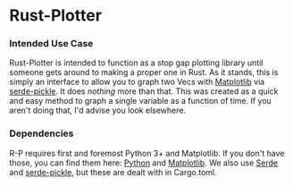 # Rust-Plotter

### Intended Use Case

Rust-Plotter is intended to function as a stop gap plotting library until someone gets around to making a proper one in Rust. As it stands, this is simply an interface to allow you to graph two Vec<f64>s with [Matplotlib](https://github.com/matplotlib/matplotlib) via [serde-pickle](https://github.com/birkenfeld/serde-pickle). It does *nothing* more than that. This was created as a quick and easy method to graph a single variable as a function of time. If you aren't doing that, I'd advise you look elsewhere.

### Dependencies

R-P requires first and foremost Python 3+ and Matplotlib. If you don't have those, you can find them here: [Python](https://www.python.org/downloads/) and [Matplotlib](https://github.com/matplotlib/matplotlib). We also use [Serde](https://github.com/serde-rs/serde) and [serde-pickle](https://github.com/birkenfeld/serde-pickle), but these are dealt with in Cargo.toml.
